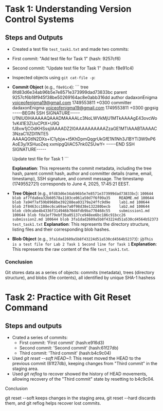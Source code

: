 # Task 1: Understanding Version Control Systems

## Steps and Outputs

- Created a test file `test_task1.txt` and made two commits:
- First commit: "Add test file for Task 1" (hash: 9257cf6)
- Second commit: "Update test file for Task 1" (hash: f8e91c4)

- Inspected objects using `git cat-file -p`:

- **Commit Object** (e.g., `f8e91c4`):
      ```
     tree 8fd83d6e34ab96b5e7e8571e373999dad73833bc
     parent 9257cf6b18f945f38be50269164ac8e0abb316dd
     author dadaxonEnigma <voiceofenigma19@gmail.com> 1749553811 +0300
     committer dadaxonEnigma <voiceofenigma19@gmail.com> 1749553811 +0300
     gpgsig -----BEGIN SSH SIGNATURE-----
     U1NIU0lHAAAAAQAAADMAAAALc3NoLWVkMjU1MTkAAAAgE43ovcWo1vK41E3ZUoCPtX+U9Q
     fJ8xw1jCOdKHSssjIAAAADZ2l0AAAAAAAAAAZzaGE1MTIAAABTAAAAC3NzaC1lZDI1NTE5
     AAAAQGtIN2DXs+lC1ybjw+t5KhDpmQqgrUkGfE1N1Nh3J1BYTi3W9xP6AoE3y/XSHuoZeq
     xxmipgQliAC57nk0ZSUwY=
     -----END SSH SIGNATURE-----

     Update test file for Task 1
      ```

     **Explanation**: This represents the commit metadata, including the tree hash, parent commit hash, author and committer details (name, email, timestamp), SSH signature, and commit message. The timestamp (1749552721) corresponds to June 4, 2025, 17:45:21 EEST.

- **Tree Object** (e.g., `8fd83d6e34ab96b5e7e8571e373999dad73833bc`):
      ```
     100644 blob af7fda8ea32b60578a1103ce061a50d7f6f09a35    README.md
     100644 blob 7a94f7af59b8968be392288ea03179a24ffc9d9e    lab1.md
     100644 blob 2f8463cc188ec6ca69ae7a0f98d38e132280becb    lab2.md
     100644 blob cb9cabe4b4336f314946b70d4fdb9ba770468c55    submission1.md
     100644 blob fda1ef79ebf3ba05137ce948ee6bc186c91bcc26    submission2.md
     100644 blob 3fa1dad2609a5b8f43224d51a530cd4564b52373    test_task1.txt
      ```
     **Explanation**: This represents the directory structure, listing files and their corresponding blob hashes.

- **Blob Object** (e.g., `3fa1dad2609a5b8f43224d51a530cd4564b52373`):
      ```
     ÿþThis is a test file for Lab 2 Task 1
     Second line for Task 1
      ```
     **Explanation**: This represents the raw content of the file `test_task1.txt`.

### Conclusion

 Git stores data as a series of objects: commits (metadata), trees (directory structure), and blobs (file contents), all identified by unique SHA-1 hashess

# Task 2: Practice with Git Reset Command

## Steps and outputs
* Crated a series of commits:
     * First commit: 'First commit' (hash:e916d3)
     * Second commit: 'Second commit' (hash:61f27db)
     * Third commit: 'Third commit' (hash:b4c9c04)
* Used *git reset --soft HEAD~1*:
     This reset moved the HEAD to the previous commit (61f27db), keeping changes from "Third commit" in the staging area.
* Used *git reflog* to recover
     showed the history of HEAD movements, allowing recovery of the "Third commit" state by resetting to b4c9c04.


Conclusion

git reset --soft keeps changes in the staging area, git reset --hard discards them, and git reflog helps recover lost commits.